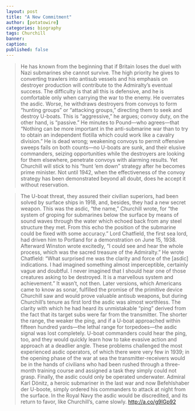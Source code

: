 ```yaml
---
layout: post
title: "A New Commitment"
author: [potatowire]
categories: biography 
tags: Churchill
banner: 
caption: 
published: false
---
```


> He has known from the beginning that if Britain loses the duel with Nazi submarines she cannot survive. The high priority he gives to converting trawlers into antisub vessels and his emphasis on destroyer production will contribute to the Admiralty’s eventual success. The difficulty is that all this is defensive, and he is comfortable only when carrying the war to the enemy. 
He overrates the asdic. Worse, he withdraws destroyers from convoys to form “hunting groups” or “attacking groups,” directing them to seek and destroy U-boats. 
This is “aggressive,” he argues; convoy duty, on the other hand, is “passive.” 
He minutes to Pound—who agrees—that “Nothing can be more important in the anti-submarine war than to try to obtain an independent flotilla which could work like a cavalry division.” 
He is dead wrong; weakening convoys to permit offensive sweeps fails on both counts—no U-boats are sunk, and their elusive commanders, seizing opportunities while the destroyers are looking for them elsewhere, penetrate convoys with alarming results. 
Yet Churchill will stick to his “hunt ’em down” strategy after he becomes prime minister. Not until 1942, when the effectiveness of the convoy strategy has been demonstrated beyond all doubt, does he accept it without reservation.

> The U-boat threat, they assured their civilian superiors, had been solved by surface ships in 1918, and, 
besides, they had a new secret weapon. This was the asdic, “the name,” Churchill wrote, for “the system of groping for submarines below the surface by means of sound waves through the water which echoed back from any steel structure they met. From this echo the position of the submarine could be fixed with some accuracy.” 
Lord Chatfield, the first sea lord, had driven him to Portland for a demonstration on June 15, 1938. Afterward Winston wrote excitedly, “I could see and hear the whole process, which was the sacred treasure of the Admiralty.” He wrote Chatfield: “What surprised me was the clarity and force of the [asdic] indications. I had imagined something almost imperceptible, certainly vague and doubtful. I never imagined that I should hear one of those creatures asking to be destroyed. 
It is a marvellous system and achievement.” 
It wasn’t, not then. Later versions, which Americans came to know as sonar, fulfilled the promise of the primitive device Churchill saw and would prove valuable antisub weapons, but during Churchill’s tenure as first lord the asdic was almost worthless. 
The clarity with which he had heard its unmistakable “ping” derived from the fact that its target subs were far from the transmitter. 
The shorter the range, the weaker the ping, and if a U-boat approached within fifteen hundred yards—the lethal range for torpedoes—the asdic signal was lost completely. 
U-boat commanders could hear the ping, too, and they would quickly learn how to take evasive action and approach at a deadlier angle. 
These problems challenged the most experienced asdic operators, of which there were very few in 1939; in the opening phase of the war at sea the transmitter-receivers would be in the hands of civilians who had been rushed through a three-month training course and assigned a task they simply could not grasp. 
Finally, the asdic could only be operated underwater. Admiral Karl Dönitz, a heroic submariner in the last war and now Befehlshaber der U-boote, simply ordered his commanders to attack at night from the surface. 
In the Royal Navy the asdic would be discredited, and its return to favor, like Churchill’s, came slowly.
http://a.co/g9IGp92